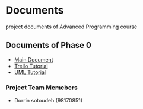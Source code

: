 # Documents
project documents of Advanced Programming course

## Documents of Phase 0
- [Main Document](https://github.com/AdvProg2020/Documents/releases/download/Phase_0/PHASE0.pdf "Main Document")
- [Trello Tutorial](https://github.com/AdvProg2020/Documents/releases/download/Phase_0/trello.pdf "Trello Tutorial")
- [UML Tutorial](https://github.com/AdvProg2020/Documents/releases/download/Phase_0/uml.pdf "UML Tutorial")

### Project Team Memebers
- Dorrin sotoudeh (98170851)
